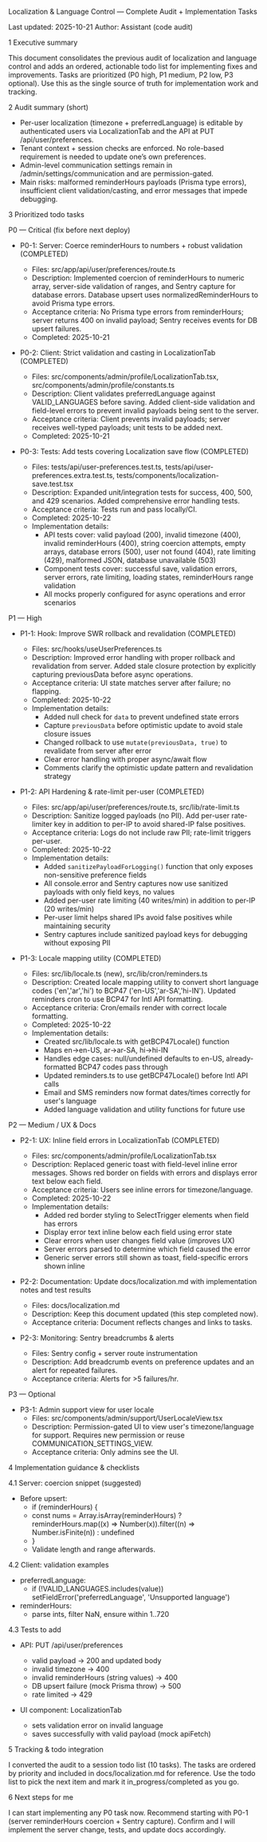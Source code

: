 Localization & Language Control — Complete Audit + Implementation Tasks

Last updated: 2025-10-21
Author: Assistant (code audit)

1 Executive summary

This document consolidates the previous audit of localization and language control and adds an ordered, actionable todo list for implementing fixes and improvements. Tasks are prioritized (P0 high, P1 medium, P2 low, P3 optional). Use this as the single source of truth for implementation work and tracking.

2 Audit summary (short)

- Per-user localization (timezone + preferredLanguage) is editable by authenticated users via LocalizationTab and the API at PUT /api/user/preferences.
- Tenant context + session checks are enforced. No role-based requirement is needed to update one’s own preferences.
- Admin-level communication settings remain in /admin/settings/communication and are permission-gated.
- Main risks: malformed reminderHours payloads (Prisma type errors), insufficient client validation/casting, and error messages that impede debugging.

3 Prioritized todo tasks

P0 — Critical (fix before next deploy)

- P0-1: Server: Coerce reminderHours to numbers + robust validation (COMPLETED)
  - Files: src/app/api/user/preferences/route.ts
  - Description: Implemented coercion of reminderHours to numeric array, server-side validation of ranges, and Sentry capture for database errors. Database upsert uses normalizedReminderHours to avoid Prisma type errors.
  - Acceptance criteria: No Prisma type errors from reminderHours; server returns 400 on invalid payload; Sentry receives events for DB upsert failures.
  - Completed: 2025-10-21

- P0-2: Client: Strict validation and casting in LocalizationTab (COMPLETED)
  - Files: src/components/admin/profile/LocalizationTab.tsx, src/components/admin/profile/constants.ts
  - Description: Client validates preferredLanguage against VALID_LANGUAGES before saving. Added client-side validation and field-level errors to prevent invalid payloads being sent to the server.
  - Acceptance criteria: Client prevents invalid payloads; server receives well-typed payloads; unit tests to be added next.
  - Completed: 2025-10-21

- P0-3: Tests: Add tests covering Localization save flow (COMPLETED)
  - Files: tests/api/user-preferences.test.ts, tests/api/user-preferences.extra.test.ts, tests/components/localization-save.test.tsx
  - Description: Expanded unit/integration tests for success, 400, 500, and 429 scenarios. Added comprehensive error handling tests.
  - Acceptance criteria: Tests run and pass locally/CI.
  - Completed: 2025-10-22
  - Implementation details:
    - API tests cover: valid payload (200), invalid timezone (400), invalid reminderHours (400), string coercion attempts, empty arrays, database errors (500), user not found (404), rate limiting (429), malformed JSON, database unavailable (503)
    - Component tests cover: successful save, validation errors, server errors, rate limiting, loading states, reminderHours range validation
    - All mocks properly configured for async operations and error scenarios

P1 — High

- P1-1: Hook: Improve SWR rollback and revalidation (COMPLETED)
  - Files: src/hooks/useUserPreferences.ts
  - Description: Improved error handling with proper rollback and revalidation from server. Added stale closure protection by explicitly capturing previousData before async operations.
  - Acceptance criteria: UI state matches server after failure; no flapping.
  - Completed: 2025-10-22
  - Implementation details:
    - Added null check for `data` to prevent undefined state errors
    - Capture `previousData` before optimistic update to avoid stale closure issues
    - Changed rollback to use `mutate(previousData, true)` to revalidate from server after error
    - Clear error handling with proper async/await flow
    - Comments clarify the optimistic update pattern and revalidation strategy

- P1-2: API Hardening & rate-limit per-user (COMPLETED)
  - Files: src/app/api/user/preferences/route.ts, src/lib/rate-limit.ts
  - Description: Sanitize logged payloads (no PII). Add per-user rate-limiter key in addition to per-IP to avoid shared-IP false positives.
  - Acceptance criteria: Logs do not include raw PII; rate-limit triggers per-user.
  - Completed: 2025-10-22
  - Implementation details:
    - Added `sanitizePayloadForLogging()` function that only exposes non-sensitive preference fields
    - All console.error and Sentry captures now use sanitized payloads with only field keys, no values
    - Added per-user rate limiting (40 writes/min) in addition to per-IP (20 writes/min)
    - Per-user limit helps shared IPs avoid false positives while maintaining security
    - Sentry captures include sanitized payload keys for debugging without exposing PII

- P1-3: Locale mapping utility (COMPLETED)
  - Files: src/lib/locale.ts (new), src/lib/cron/reminders.ts
  - Description: Created locale mapping utility to convert short language codes ('en','ar','hi') to BCP47 ('en-US','ar-SA','hi-IN'). Updated reminders cron to use BCP47 for Intl API formatting.
  - Acceptance criteria: Cron/emails render with correct locale formatting.
  - Completed: 2025-10-22
  - Implementation details:
    - Created src/lib/locale.ts with getBCP47Locale() function
    - Maps en→en-US, ar→ar-SA, hi→hi-IN
    - Handles edge cases: null/undefined defaults to en-US, already-formatted BCP47 codes pass through
    - Updated reminders.ts to use getBCP47Locale() before Intl API calls
    - Email and SMS reminders now format dates/times correctly for user's language
    - Added language validation and utility functions for future use

P2 — Medium / UX & Docs

- P2-1: UX: Inline field errors in LocalizationTab (COMPLETED)
  - Files: src/components/admin/profile/LocalizationTab.tsx
  - Description: Replaced generic toast with field-level inline error messages. Shows red border on fields with errors and displays error text below each field.
  - Acceptance criteria: Users see inline errors for timezone/language.
  - Completed: 2025-10-22
  - Implementation details:
    - Added red border styling to SelectTrigger elements when field has errors
    - Display error text inline below each field using error state
    - Clear errors when user changes field value (improves UX)
    - Server errors parsed to determine which field caused the error
    - Generic server errors still shown as toast, field-specific errors shown inline

- P2-2: Documentation: Update docs/localization.md with implementation notes and test results
  - Files: docs/localization.md
  - Description: Keep this document updated (this step completed now).
  - Acceptance criteria: Document reflects changes and links to tasks.

- P2-3: Monitoring: Sentry breadcrumbs & alerts
  - Files: Sentry config + server route instrumentation
  - Description: Add breadcrumb events on preference updates and an alert for repeated failures.
  - Acceptance criteria: Alerts for >5 failures/hr.

P3 — Optional

- P3-1: Admin support view for user locale
  - Files: src/components/admin/support/UserLocaleView.tsx
  - Description: Permission-gated UI to view user's timezone/language for support. Requires new permission or reuse COMMUNICATION_SETTINGS_VIEW.
  - Acceptance criteria: Only admins see the UI.

4 Implementation guidance & checklists

4.1 Server: coercion snippet (suggested)

- Before upsert:
  - if (reminderHours) {
  -   const nums = Array.isArray(reminderHours) ? reminderHours.map((x) => Number(x)).filter((n) => Number.isFinite(n)) : undefined
  - }
  - Validate length and range afterwards.

4.2 Client: validation examples

- preferredLanguage:
  - if (!VALID_LANGUAGES.includes(value)) setFieldError('preferredLanguage', 'Unsupported language')
- reminderHours:
  - parse ints, filter NaN, ensure within 1..720

4.3 Tests to add

- API: PUT /api/user/preferences
  - valid payload -> 200 and updated body
  - invalid timezone -> 400
  - invalid reminderHours (string values) -> 400
  - DB upsert failure (mock Prisma throw) -> 500
  - rate limited -> 429

- UI component: LocalizationTab
  - sets validation error on invalid language
  - saves successfully with valid payload (mock apiFetch)

5 Tracking & todo integration

I converted the audit to a session todo list (10 tasks). The tasks are ordered by priority and included in docs/localization.md for reference. Use the todo list to pick the next item and mark it in_progress/completed as you go.

6 Next steps for me

I can start implementing any P0 task now. Recommend starting with P0-1 (server reminderHours coercion + Sentry capture). Confirm and I will implement the server change, tests, and update docs accordingly.
